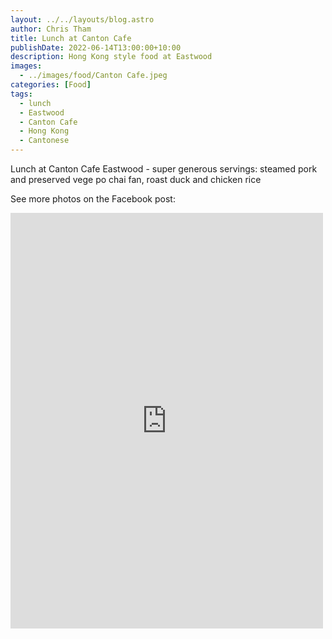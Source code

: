 ```yaml
---
layout: ../../layouts/blog.astro
author: Chris Tham
title: Lunch at Canton Cafe
publishDate: 2022-06-14T13:00:00+10:00
description: Hong Kong style food at Eastwood
images:
  - ../images/food/Canton Cafe.jpeg
categories: [Food]
tags:
  - lunch
  - Eastwood
  - Canton Cafe
  - Hong Kong
  - Cantonese
---
```


Lunch at Canton Cafe Eastwood - super generous servings: steamed pork and preserved vege po chai fan, roast duck and chicken rice

See more photos on the Facebook post:

<iframe src="https://www.facebook.com/plugins/post.php?href=https%3A%2F%2Fwww.facebook.com%2Fchris1.tham%2Fposts%2Fpfbid033LDgEm5jZv5SBSwr5XKKJ3ADkVPw7KVe6jdrVihjX7Fc2excg7M9w4nw58g6YiDfl&show_text=true&width=500" width="500" height="665" style="border:none;overflow:hidden" scrolling="no" frameborder="0" allowfullscreen="true" allow="autoplay; clipboard-write; encrypted-media; picture-in-picture; web-share"></iframe>
